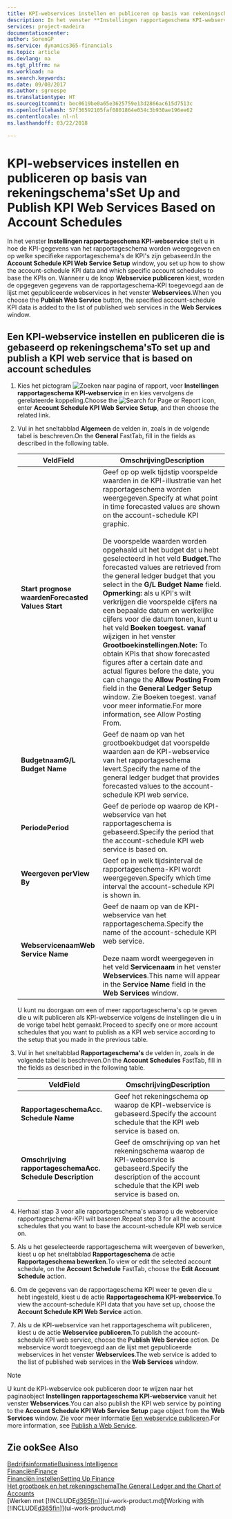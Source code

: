 ```yaml
---
title: KPI-webservices instellen en publiceren op basis van rekeningschema's | Microsoft Docs
description: In het venster **Instellingen rapportageschema KPI-webservice** stelt u in hoe de KPI-gegevens van het rapportageschema worden weergegeven en op welke specifieke rapportageschema's de KPI's zijn gebaseerd.
services: project-madeira
documentationcenter: 
author: SorenGP
ms.service: dynamics365-financials
ms.topic: article
ms.devlang: na
ms.tgt_pltfrm: na
ms.workload: na
ms.search.keywords: 
ms.date: 09/08/2017
ms.author: sgroespe
ms.translationtype: HT
ms.sourcegitcommit: bec0619be0a65e3625759e13d2866ac615d7513c
ms.openlocfilehash: 57f36592105faf0801864e034c3b930ae196ee62
ms.contentlocale: nl-nl
ms.lasthandoff: 03/22/2018

---
```

# <a name="set-up-and-publish-kpi-web-services-based-on-account-schedules"></a><span data-ttu-id="e2176-103">KPI-webservices instellen en publiceren op basis van rekeningschema's</span><span class="sxs-lookup"><span data-stu-id="e2176-103">Set Up and Publish KPI Web Services Based on Account Schedules</span></span>
<span data-ttu-id="e2176-104">In het venster **Instellingen rapportageschema KPI-webservice** stelt u in hoe de KPI-gegevens van het rapportageschema worden weergegeven en op welke specifieke rapportageschema's de KPI's zijn gebaseerd.</span><span class="sxs-lookup"><span data-stu-id="e2176-104">In the **Account Schedule KPI Web Service Setup** window, you set up how to show the account-schedule KPI data and which specific account schedules to base the KPIs on.</span></span> <span data-ttu-id="e2176-105">Wanneer u de knop **Webservice publiceren** kiest, worden de opgegeven gegevens van de rapportageschema-KPI toegevoegd aan de lijst met gepubliceerde webservices in het venster **Webservices**.</span><span class="sxs-lookup"><span data-stu-id="e2176-105">When you choose the **Publish Web Service** button, the specified account-schedule KPI data is added to the list of published web services in the **Web Services** window.</span></span>  

## <a name="to-set-up-and-publish-a-kpi-web-service-that-is-based-on-account-schedules"></a><span data-ttu-id="e2176-106">Een KPI-webservice instellen en publiceren die is gebaseerd op rekeningschema's</span><span class="sxs-lookup"><span data-stu-id="e2176-106">To set up and publish a KPI web service that is based on account schedules</span></span>  

1.  <span data-ttu-id="e2176-107">Kies het pictogram ![Zoeken naar pagina of rapport](media/ui-search/search_small.png "pictogram Zoeken naar pagina of rapport"), voer **Instellingen rapportageschema KPI-webservice** in en kies vervolgens de gerelateerde koppeling.</span><span class="sxs-lookup"><span data-stu-id="e2176-107">Choose the ![Search for Page or Report](media/ui-search/search_small.png "Search for Page or Report icon") icon, enter **Account Schedule KPI Web Service Setup**, and then choose the related link.</span></span>  
2.  <span data-ttu-id="e2176-108">Vul in het sneltabblad **Algemeen** de velden in, zoals in de volgende tabel is beschreven.</span><span class="sxs-lookup"><span data-stu-id="e2176-108">On the **General** FastTab, fill in the fields as described in the following table.</span></span>  

    |<span data-ttu-id="e2176-109">Veld</span><span class="sxs-lookup"><span data-stu-id="e2176-109">Field</span></span>|<span data-ttu-id="e2176-110">Omschrijving</span><span class="sxs-lookup"><span data-stu-id="e2176-110">Description</span></span>|  
    |---------------------------------|---------------------------------------|  
    |<span data-ttu-id="e2176-111">**Start prognose waarden**</span><span class="sxs-lookup"><span data-stu-id="e2176-111">**Forecasted Values Start**</span></span>|<span data-ttu-id="e2176-112">Geef op op welk tijdstip voorspelde waarden in de KPI-illustratie van het rapportageschema worden weergegeven.</span><span class="sxs-lookup"><span data-stu-id="e2176-112">Specify at what point in time forecasted values are shown on the account-schedule KPI graphic.</span></span><br /><br /> <span data-ttu-id="e2176-113">De voorspelde waarden worden opgehaald uit het budget dat u hebt geselecteerd in het veld **Budget**.</span><span class="sxs-lookup"><span data-stu-id="e2176-113">The forecasted values are retrieved from the general ledger budget that you select in the **G/L Budget Name** field.</span></span> <span data-ttu-id="e2176-114">**Opmerking:** als u KPI's wilt verkrijgen die voorspelde cijfers na een bepaalde datum en werkelijke cijfers voor die datum tonen, kunt u het veld **Boeken toegest. vanaf** wijzigen in het venster **Grootboekinstellingen**.</span><span class="sxs-lookup"><span data-stu-id="e2176-114">**Note:**  To obtain KPIs that show forecasted figures after a certain date and actual figures before the date, you can change the **Allow Posting From** field in the **General Ledger Setup** window.</span></span> <span data-ttu-id="e2176-115">Zie Boeken toegest. vanaf voor meer informatie.</span><span class="sxs-lookup"><span data-stu-id="e2176-115">For more information, see Allow Posting From.</span></span>|  
    |<span data-ttu-id="e2176-116">**Budgetnaam**</span><span class="sxs-lookup"><span data-stu-id="e2176-116">**G/L Budget Name**</span></span>|<span data-ttu-id="e2176-117">Geef de naam op van het grootboekbudget dat voorspelde waarden aan de KPI-webservice van het rapportageschema levert.</span><span class="sxs-lookup"><span data-stu-id="e2176-117">Specify the name of the general ledger budget that provides forecasted values to the account-schedule KPI web service.</span></span>|  
    |<span data-ttu-id="e2176-118">**Periode**</span><span class="sxs-lookup"><span data-stu-id="e2176-118">**Period**</span></span>|<span data-ttu-id="e2176-119">Geef de periode op waarop de KPI-webservice van het rapportageschema is gebaseerd.</span><span class="sxs-lookup"><span data-stu-id="e2176-119">Specify the period that the account-schedule KPI web service is based on.</span></span>|  
    |<span data-ttu-id="e2176-120">**Weergeven per**</span><span class="sxs-lookup"><span data-stu-id="e2176-120">**View By**</span></span>|<span data-ttu-id="e2176-121">Geef op in welk tijdsinterval de rapportageschema-KPI wordt weergegeven.</span><span class="sxs-lookup"><span data-stu-id="e2176-121">Specify which time interval the account-schedule KPI is shown in.</span></span>|  
    |<span data-ttu-id="e2176-122">**Webservicenaam**</span><span class="sxs-lookup"><span data-stu-id="e2176-122">**Web Service Name**</span></span>|<span data-ttu-id="e2176-123">Geef de naam op van de KPI-webservice van het rapportageschema.</span><span class="sxs-lookup"><span data-stu-id="e2176-123">Specify the name of the account-schedule KPI web service.</span></span><br /><br /> <span data-ttu-id="e2176-124">Deze naam wordt weergegeven in het veld **Servicenaam** in het venster **Webservices**.</span><span class="sxs-lookup"><span data-stu-id="e2176-124">This name will appear in the **Service Name** field in the **Web Services** window.</span></span>|  

    <span data-ttu-id="e2176-125">U kunt nu doorgaan om een of meer rapportageschema's op te geven die u wilt publiceren als KPI-webservice volgens de instellingen die u in de vorige tabel hebt gemaakt.</span><span class="sxs-lookup"><span data-stu-id="e2176-125">Proceed to specify one or more account schedules that you want to publish as a KPI web service according to the setup that you made in the previous table.</span></span>  

3.  <span data-ttu-id="e2176-126">Vul in het sneltabblad **Rapportageschema's** de velden in, zoals in de volgende tabel is beschreven.</span><span class="sxs-lookup"><span data-stu-id="e2176-126">On the **Account Schedules** FastTab, fill in the fields as described in the following table.</span></span>  

    |<span data-ttu-id="e2176-127">Veld</span><span class="sxs-lookup"><span data-stu-id="e2176-127">Field</span></span>|<span data-ttu-id="e2176-128">Omschrijving</span><span class="sxs-lookup"><span data-stu-id="e2176-128">Description</span></span>|  
    |---------------------------------|---------------------------------------|  
    |<span data-ttu-id="e2176-129">**Rapportageschema**</span><span class="sxs-lookup"><span data-stu-id="e2176-129">**Acc. Schedule Name**</span></span>|<span data-ttu-id="e2176-130">Geef het rekeningschema op waarop de KPI-webservice is gebaseerd.</span><span class="sxs-lookup"><span data-stu-id="e2176-130">Specify the account schedule that the KPI web service is based on.</span></span>|  
    |<span data-ttu-id="e2176-131">**Omschrijving rapportageschema**</span><span class="sxs-lookup"><span data-stu-id="e2176-131">**Acc. Schedule Description**</span></span>|<span data-ttu-id="e2176-132">Geef de omschrijving op van het rekeningschema waarop de KPI-webservice is gebaseerd.</span><span class="sxs-lookup"><span data-stu-id="e2176-132">Specify the description of the account schedule that the KPI web service is based on.</span></span>|  

4.  <span data-ttu-id="e2176-133">Herhaal stap 3 voor alle rapportageschema's waarop u de webservice rapportageschema-KPI wilt baseren.</span><span class="sxs-lookup"><span data-stu-id="e2176-133">Repeat step 3 for all the account schedules that you want to base the account-schedule KPI web service on.</span></span>  
5.  <span data-ttu-id="e2176-134">Als u het geselecteerde rapportageschema wilt weergeven of bewerken, kiest u op het sneltabblad **Rapportageschema** de actie **Rapportageschema bewerken**.</span><span class="sxs-lookup"><span data-stu-id="e2176-134">To view or edit the selected account schedule, on the **Account Schedule** FastTab, choose the **Edit Account Schedule** action.</span></span>  
6.  <span data-ttu-id="e2176-135">Om de gegevens van de rapportageschema KPI weer te geven die u hebt ingesteld, kiest u de actie **Rapportageschema KPI-webservice**.</span><span class="sxs-lookup"><span data-stu-id="e2176-135">To view the account-schedule KPI data that you have set up, choose the **Account Schedule KPI Web Service** action.</span></span>  
7.  <span data-ttu-id="e2176-136">Als u de KPI-webservice van het rapportageschema wilt publiceren, kiest u de actie **Webservice publiceren**.</span><span class="sxs-lookup"><span data-stu-id="e2176-136">To publish the account-schedule KPI web service, choose the **Publish Web Service** action.</span></span> <span data-ttu-id="e2176-137">De webservice wordt toegevoegd aan de lijst met gepubliceerde webservices in het venster **Webservices**.</span><span class="sxs-lookup"><span data-stu-id="e2176-137">The web service is added to the list of published web services in the **Web Services** window.</span></span>  

> [!NOTE]  
>  <span data-ttu-id="e2176-138">U kunt de KPI-webservice ook publiceren door te wijzen naar het paginaobject **Instellingen rapportageschema KPI-webservice** vanuit het venster **Webservices**.</span><span class="sxs-lookup"><span data-stu-id="e2176-138">You can also publish the KPI web service by pointing to the **Account Schedule KPI Web Service Setup** page object from the **Web Services** window.</span></span> <span data-ttu-id="e2176-139">Zie voor meer informatie [Een webservice publiceren](across-how-publish-web-service.md).</span><span class="sxs-lookup"><span data-stu-id="e2176-139">For more information, see [Publish a Web Service](across-how-publish-web-service.md).</span></span>  

## <a name="see-also"></a><span data-ttu-id="e2176-140">Zie ook</span><span class="sxs-lookup"><span data-stu-id="e2176-140">See Also</span></span>  
[<span data-ttu-id="e2176-141">Bedrijfsinformatie</span><span class="sxs-lookup"><span data-stu-id="e2176-141">Business Intelligence</span></span>](bi.md)  
[<span data-ttu-id="e2176-142">Financiën</span><span class="sxs-lookup"><span data-stu-id="e2176-142">Finance</span></span>](finance.md)  
[<span data-ttu-id="e2176-143">Financiën instellen</span><span class="sxs-lookup"><span data-stu-id="e2176-143">Setting Up Finance</span></span>](finance-setup-finance.md)  
[<span data-ttu-id="e2176-144">Het grootboek en het rekeningschema</span><span class="sxs-lookup"><span data-stu-id="e2176-144">The General Ledger and the Chart of Accounts</span></span>](finance-general-ledger.md)  
<span data-ttu-id="e2176-145">[Werken met [!INCLUDE[d365fin](includes/d365fin_md.md)]](ui-work-product.md)</span><span class="sxs-lookup"><span data-stu-id="e2176-145">[Working with [!INCLUDE[d365fin](includes/d365fin_md.md)]](ui-work-product.md)</span></span>

